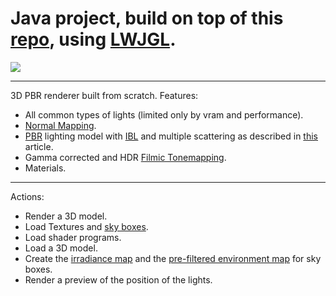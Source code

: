 # Java project, build on top of this [repo](https://github.com/meemknight/javaGameSetup), using [LWJGL](https://www.lwjgl.org).


![](https://github.com/meemknight/photos/blob/master/java.jpg)

---

3D PBR renderer built from scratch.
Features:

- All common types of lights (limited only by vram and performance).
- [Normal Mapping](https://en.wikipedia.org/wiki/Normal_mapping).
- [PBR](https://learnopengl.com/PBR/Theory) lighting model with [IBL](https://learnopengl.com/PBR/IBL/Diffuse-irradiance) and multiple scattering as described in [this](//http://jcgt.org/published/0008/01/03/) article.
- Gamma corrected and HDR [Filmic Tonemapping](//https://github.com/TheRealMJP/BakingLab/blob/master/BakingLab/ACES.hlsl).
- Materials.

---

Actions: 

- Render a 3D model.
- Load Textures and [sky boxes](https://en.wikipedia.org/wiki/Skybox_(video_games)). 
- Load shader programs.
- Load a 3D model.
- Create the [irradiance map](https://learnopengl.com/PBR/IBL/Diffuse-irradiance) and the [pre-filtered environment map](https://learnopengl.com/PBR/IBL/Specular-IBL) for sky boxes.
- Render a preview of the position of the lights.
